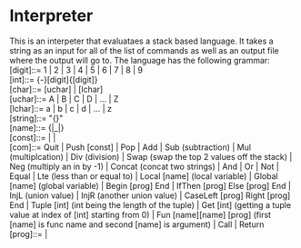 # Interpreter
This is an interpeter that evaluataes a stack based language. It takes a string as an input for all of the list of commands as well as an output file where the output will go to. The language has the following grammar:  
[digit]::= 1 | 2 | 3 | 4 | 5 | 6 | 7 | 8 | 9  
[int]::= {-}[digit]{[digit]}  
[char]::= [uchar] | [lchar]  
[uchar]::= A | B | C | D | ... | Z  
[lchar]::= a | b | c | d | ... | z  
[string]::= "{<char>}"  
[name]::= <lchar>{<char>|_|<digit>}  
[const]::= <int> | <string> | <name>  
[com]::= Quit | Push [const] | Pop | Add | Sub (subtraction) | Mul (multiplcation) | Div (division) | Swap (swap the top 2 values off the stack) | Neg (multiply an in by -1) | Concat (concat two strings) | And | Or | Not | Equal | Lte (less than or equal to) | Local [name] (local variable) | Global [name] (global variable) | Begin [prog] End | IfThen [prog] Else [prog] End | InjL (union value) | InjR (another union value) | CaseLeft [prog] Right [prog] End | Tuple [int] (int being the length of the tuple) | Get [int] (getting a tuple value at index of [int] starting from 0) | Fun [name][name] [prog] (first [name] is func name and second [name] is argument) | Call | Return  
[prog]::= <com><prog> | <com>  
